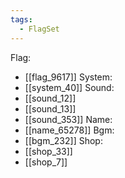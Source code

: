 ```yaml
---
tags:
  - FlagSet
---
```

Flag:
- [[flag_9617]]
System:
- [[system_40]]
Sound:
- [[sound_12]]
- [[sound_13]]
- [[sound_353]]
Name:
- [[name_65278]]
Bgm:
- [[bgm_232]]
Shop:
- [[shop_33]]
- [[shop_7]]
